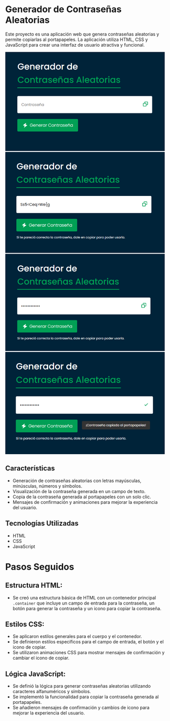 # Generador de Contraseñas Aleatorias

Este proyecto es una aplicación web que genera contraseñas aleatorias y permite copiarlas al portapapeles. La aplicación utiliza HTML, CSS y JavaScript para crear una interfaz de usuario atractiva y funcional.

![](generator1.png)
![](generator2.png)
![](generator3.png)
![](generator4.png)

## Características

- Generación de contraseñas aleatorias con letras mayúsculas, minúsculas, números y símbolos.
- Visualización de la contraseña generada en un campo de texto.
- Copia de la contraseña generada al portapapeles con un solo clic.
- Mensajes de confirmación y animaciones para mejorar la experiencia del usuario.

## Tecnologías Utilizadas

- HTML
- CSS
- JavaScript

# Pasos Seguidos

## Estructura HTML:

- Se creó una estructura básica de HTML con un contenedor principal `.container` que incluye un campo de entrada para la contraseña, un botón para generar la contraseña y un icono para copiar la contraseña.

## Estilos CSS:

- Se aplicaron estilos generales para el cuerpo y el contenedor.
- Se definieron estilos específicos para el campo de entrada, el botón y el icono de copiar.
- Se utilizaron animaciones CSS para mostrar mensajes de confirmación y cambiar el icono de copiar.

## Lógica JavaScript:

- Se definió la lógica para generar contraseñas aleatorias utilizando caracteres alfanuméricos y símbolos.
- Se implementó la funcionalidad para copiar la contraseña generada al portapapeles.
- Se añadieron mensajes de confirmación y cambios de icono para mejorar la experiencia del usuario.
